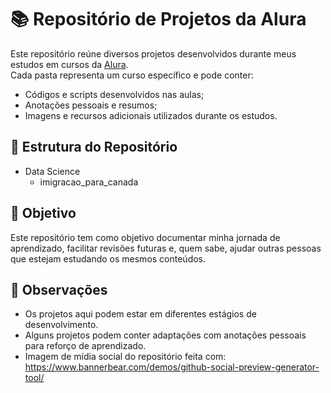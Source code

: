 # 📚 Repositório de Projetos da Alura

Este repositório reúne diversos projetos desenvolvidos durante meus estudos em cursos da [Alura](https://www.alura.com.br/).  
Cada pasta representa um curso específico e pode conter:

- Códigos e scripts desenvolvidos nas aulas;
- Anotações pessoais e resumos;
- Imagens e recursos adicionais utilizados durante os estudos.

## 📁 Estrutura do Repositório
- Data Science
  - imigracao_para_canada


## 🧠 Objetivo

Este repositório tem como objetivo documentar minha jornada de aprendizado, facilitar revisões futuras e, quem sabe, ajudar outras pessoas que estejam estudando os mesmos conteúdos.

## 📌 Observações

- Os projetos aqui podem estar em diferentes estágios de desenvolvimento.
- Alguns projetos podem conter adaptações com anotações pessoais para reforço de aprendizado.
- Imagem de mídia social do repositório feita com: https://www.bannerbear.com/demos/github-social-preview-generator-tool/

